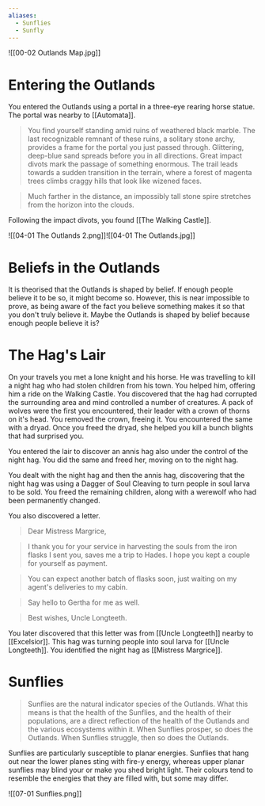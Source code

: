 ```yaml
---
aliases:
  - Sunflies
  - Sunfly
---
```

![[00-02 Outlands Map.jpg]]
# Entering the Outlands
You entered the Outlands using a portal in a three-eye rearing horse statue. The portal was nearby to [[Automata]].

> You find yourself standing amid ruins of weathered black marble. The last recognizable remnant of these ruins, a solitary stone archy, provides a frame for the portal you just passed through. Glittering, deep-blue sand spreads before you in all directions. Great impact divots mark the passage of something enormous. The trail leads towards a sudden transition in the terrain, where a forest of magenta trees climbs craggy hills that look like wizened faces.

> Much farther in the distance, an impossibly tall stone spire stretches from the horizon into the clouds.

Following the impact divots, you found [[The Walking Castle]].

![[04-01 The Outlands 2.png]]![[04-01 The Outlands.jpg]]
# Beliefs in the Outlands
It is theorised that the Outlands is shaped by belief. If enough people believe it to be so, it might become so. However, this is near impossible to prove, as being aware of the fact you believe something makes it so that you don't truly believe it. Maybe the Outlands is shaped by belief because enough people believe it is? 
# The Hag's Lair
On your travels you met a lone knight and his horse. He was travelling to kill a night hag who had stolen children from his town. You helped him, offering him a ride on the Walking Castle. You discovered that the hag had corrupted the surrounding area and mind controlled a number of creatures. A pack of wolves were the first you encountered, their leader with a crown of thorns on it's head. You removed the crown, freeing it. You encountered the same with a dryad. Once you freed the dryad, she helped you kill a bunch blights that had surprised you.

You entered the lair to discover an annis hag also under the control of the night hag. You did the same and freed her, moving on to the night hag.

You dealt with the night hag and then the annis hag, discovering that the night hag was using a Dagger of Soul Cleaving to turn people in soul larva to be sold. You freed the remaining children, along with a werewolf who had been permanently changed.

You also discovered a letter.

> Dear Mistress Margrice,

> I thank you for your service in harvesting the souls from the iron flasks I sent you, saves me a trip to Hades. I hope you kept a couple for yourself as payment.

> You can expect another batch of flasks soon, just waiting on my agent's deliveries to my cabin.

> Say hello to Gertha for me as well.

> Best wishes, Uncle Longteeth.

You later discovered that this letter was from [[Uncle Longteeth]] nearby to [[Excelsior]]. This hag was turning people into soul larva for [[Uncle Longteeth]]. You identified the night hag as [[Mistress Margrice]].
# Sunflies
> Sunflies are the natural indicator species of the Outlands. What this means is that the health of the Sunflies, and the health of their populations, are a direct reflection of the health of the Outlands and the various ecosystems within it. When Sunflies prosper, so does the Outlands. When Sunflies struggle, then so does the Outlands.

Sunflies are particularly susceptible to planar energies. Sunflies that hang out near the lower planes sting with fire-y energy, whereas upper planar sunflies may blind your or make you shed bright light. Their colours tend to resemble the energies that they are filled with, but some may differ. 
 
![[07-01 Sunflies.png]]